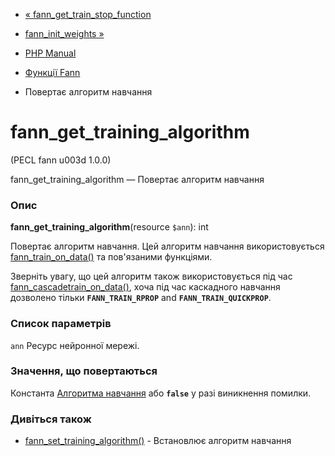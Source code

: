 - [«
fann_get_train_stop_function](function.fann-get-train-stop-function.md)
- [fann_init_weights »](function.fann-init-weights.md)

- [PHP Manual](index.md)
- [Функції Fann](ref.fann.md)
- Повертає алгоритм навчання

# fann_get_training_algorithm

(PECL fann u003d 1.0.0)

fann_get_training_algorithm — Повертає алгоритм навчання

### Опис

**fann_get_training_algorithm**(resource `$ann`): int

Повертає алгоритм навчання. Цей алгоритм навчання використовується
[fann_train_on_data()](function.fann-train-on-data.md) та пов'язаними
функціями.

Зверніть увагу, що цей алгоритм також використовується під час
[fann_cascadetrain_on_data()](function.fann-cascadetrain-on-data.md),
хоча під час каскадного навчання дозволено тільки
**`FANN_TRAIN_RPROP`** and **`FANN_TRAIN_QUICKPROP`**.

### Список параметрів

`ann`
Ресурс нейронної мережі.

### Значення, що повертаються

Константа [Алгоритма навчання](fann.constants.md#constants.fann-train)
або **`false`** у разі виникнення помилки.

### Дивіться також

- [fann_set_training_algorithm()](function.fann-set-training-algorithm.md) -
Встановлює алгоритм навчання
